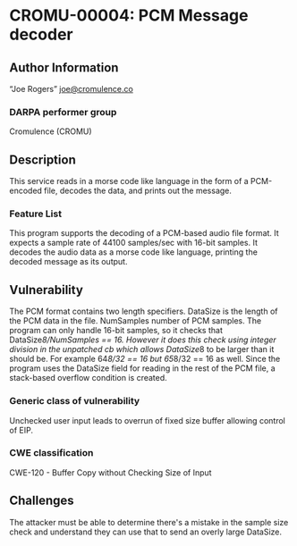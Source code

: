 # CROMU-00004: PCM Message decoder

## Author Information

“Joe Rogers” <joe@cromulence.co>

### DARPA performer group
Cromulence (CROMU)

## Description

This service reads in a morse code like language in the form of a PCM-encoded file,
decodes the data, and prints out the message.

### Feature List

This program supports the decoding of a PCM-based audio file format.  It expects a
sample rate of 44100 samples/sec with 16-bit samples.  It decodes the audio data
as a morse code like language, printing the decoded message as its output.

## Vulnerability
The PCM format contains two length specifiers. DataSize is the length of the PCM data
in the file.  NumSamples number of PCM samples.  The program can only handle 16-bit
samples, so it checks that DataSize*8/NumSamples == 16.  However it does this check
using integer division in the unpatched cb which allows DataSize*8 to be larger
than it should be.  For example 64*8/32 == 16 but 65*8/32 == 16 as well.  Since
the program uses the DataSize field for reading in the rest of the PCM file,
a stack-based overflow condition is created.

### Generic class of vulnerability
Unchecked user input leads to overrun of fixed size buffer allowing control of EIP.

### CWE classification
CWE-120 - Buffer Copy without Checking Size of Input

## Challenges
The attacker must be able to determine there's a mistake in the sample size
check and understand they can use that to send an overly large DataSize.

